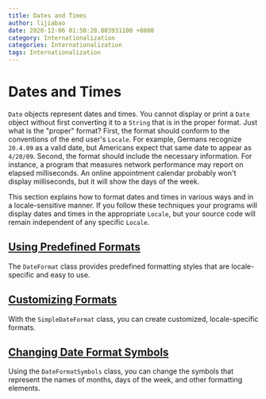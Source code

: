 ```yaml
---
title: Dates and Times
author: lijiabao
date: 2020-12-06 01:50:28.803931100 +0800
category: Internationalization
categories: Internationalization
tags: Internationalization
---
```


# Dates and Times

`Date` objects represent dates and times. You cannot display or print a `Date` object without first converting it to a `String` that is in the proper format. Just what is the "proper" format? First, the format should conform to the conventions of the end user's `Locale`. For example, Germans recognize `20.4.09` as a valid date, but Americans expect that same date to appear as `4/20/09`. Second, the format should include the necessary information. For instance, a program that measures network performance may report on elapsed milliseconds. An online appointment calendar probably won't display milliseconds, but it will show the days of the week.

This section explains how to format dates and times in various ways and in a locale-sensitive manner. If you follow these techniques your programs will display dates and times in the appropriate `Locale`, but your source code will remain independent of any specific `Locale`.

## [Using Predefined Formats](dateFormat.html)

The `DateFormat` class provides predefined formatting styles that are locale-specific and easy to use.

## [Customizing Formats](simpleDateFormat.html)

With the `SimpleDateFormat` class, you can create customized, locale-specific formats.

## [Changing Date Format Symbols](dateFormatSymbols.html)

Using the `DateFormatSymbols` class, you can change the symbols that represent the names of months, days of the week, and other formatting elements.

